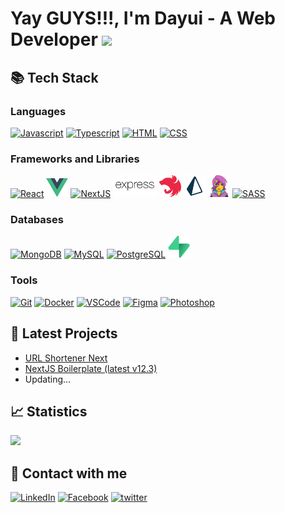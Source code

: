 <!-- Doduy291 -->

# Yay GUYS!!!, I'm Dayui - A Web Developer <img src="https://emojis.slackmojis.com/emojis/images/1643515400/14194/hello_jump.gif?1643515400" width="40" /></h2>

## 📚 Tech Stack

### **Languages**

<a href="https://developer.mozilla.org/en-US/docs/Web/JavaScript" target="_blank" title="Javascript"><img src="https://img.icons8.com/fluency/48/000000/javascript.png" width="35px" alt="Javascript"></a>
<a href="https://www.typescriptlang.org" target="_blank" title="Typescript"><img src="https://img.icons8.com/color/48/000000/typescript.png" width="35px" alt="Typescript"></a>
<a href="https://en.wikipedia.org/wiki/HTML" target="_blank" title="HTML"><img src="https://img.icons8.com/color/48/000000/html-5--v1.png" width="35px" alt="HTML"></a>
<a href="https://en.wikipedia.org/wiki/CSS" target="_blank" title="CSS"><img src="https://img.icons8.com/color/48/000000/css3.png" width="35px" alt="CSS"></a>

### **Frameworks and Libraries**

<a href="https://reactjs.org" target="_blank" title="ReactJS"><img src="https://img.icons8.com/color/48/000000/react-native.png" width="35px" alt="React"></a>
<a href="https://vuejs.org" target="_blank" title="VueJS"><img src="img/vuejs-icon.svg" width="35px" alt="VueJS"></a>
<a href="https://nextjs.org" target="_blank" title="NextJS"><img src="https://img.icons8.com/color/48/000000/nextjs.png" width="35px" alt="NextJS"></a>
<a href="https://expressjs.com" target="_blank" title="ExpressJS"><img src="img/expressjs-full-icon.svg" height="35px" alt="ExpressJS"></a>
<a href="https://nestjs.com" target="_blank" title="NestJS"><img src="img/nestjs-icon.svg" width="35px" alt="NestJS"></a>
<a href="https://www.prisma.io" target="_blank" title="Prisma"><img src="img/prisma-icon.svg" width="35px" alt="Prisma"></a>
<a href="https://emotion.sh/docs/introduction" target="_blank" title="Emotion"><img src="img/emotion-icon.png" width="35px" alt="Emotion"></a>
<a href="https://sass-lang.com" target="_blank" title="Sass"><img src="https://img.icons8.com/color/48/000000/sass.png" width="35px" alt="SASS"></a>

### **Databases**

<a href="https://www.mongodb.com" target="_blank" title="MongoDB"><img src="https://img.icons8.com/color/48/000000/mongodb.png" width="35px" alt="MongoDB"></a>
<a href="https://www.mysql.com" target="_blank" title="MySQL"><img src="https://img.icons8.com/fluency/48/000000/mysql-logo.png" width="35px" alt="MySQL"></a>
<a href="https://www.postgresql.org" target="_blank" title="PostgreSQL"><img src="https://img.icons8.com/color/48/000000/postgreesql.png" width="35px" alt="PostgreSQL"></a>
<a href="https://supabase.com" target="_blank" title="Supabase"><img src="img/supabase-icon.svg" width="35px" alt="Supabase"></a>

### **Tools**

<a href="https://git-scm.com" target="_blank" title="Git"><img src="https://img.icons8.com/color/48/000000/git.png" width="35px" alt="Git"></a>
<a href="https://www.docker.com" target="_blank" title="Docker"><img src="https://img.icons8.com/color/48/000000/docker.png" width="35px" alt="Docker"></a>
<a href="https://code.visualstudio.com" target="_blank" title="VSCode"><img src="https://img.icons8.com/color/48/000000/visual-studio-code-2019.png" width="35px" alt="VSCode"></a>
<a href="https://www.figma.com" target="_blank" title="Figma"><img src="https://img.icons8.com/color/48/000000/figma--v1.png" width="35px" alt="Figma"></a>
<a href="https://www.adobe.com/vn_en/products/photoshop.html" target="_blank" title="Photoshop"><img src="https://img.icons8.com/color/48/000000/adobe-photoshop--v1.png" width="35px" alt="Photoshop"></a>

## 🚀 Latest Projects

- [URL Shortener Next](https://github.com/doduy291/url-shortener-next)
- [NextJS Boilerplate (latest v12.3)](https://github.com/doduy291/next-js-setup)
- Updating...

## 📈 Statistics

<p align="left">
<img src="https://github-readme-stats.vercel.app/api/top-langs/?username=doduy291&layout=compact&theme=react&langs_count=6&hide=css,ejs,less,shell" height="165" />
</p>

## 🤝 Contact with me

<a href="https://www.linkedin.com/in/duy-đỗ-37528b229/" target="_blank"><img src="https://img.shields.io/badge/LinkedIn-%230077B5.svg?&style=for-the-badge&logo=linkedin&logoColor=white" alt="LinkedIn"></a>
<a href="https://www.facebook.com/duy.date/" target="_blank"><img src="https://img.shields.io/badge/Facebook-%231877F2.svg?&style=for-the-badge&logo=facebook&logoColor=white" alt="Facebook"></a>
<a href="https://twitter.com/dayui_duy" target="_blank"><img src="https://img.shields.io/badge/twitter-%2300acee.svg?&style=for-the-badge&logo=twitter&logoColor=white" alt="twitter" /></a>

